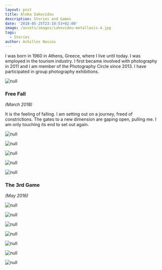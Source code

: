```yaml
---
layout: post
title: Aleka Iakovidou
description: Stories and Games
date: '2018-05-25T23:10:53+02:00'
image: /assets/images/iakovidou-metallaxis-4.jpg
tags:
  - Stories
author: Achilles Nasios
---
```

I was born in 1960 in Athens, Greece, where I live until today. I was employed in the tourism industry. I first became involved with photography in 2011 and I am member of the Photography Circle since 2013. I have participated in group photography exhibitions.

![null](/assets/images/iakovidou_parousiasi_diptyxa.jpg#full)

### Free Fall

_(March 2018)_

It is the feeling of falling.
I am setting out on a journey, freed of constrictions.
The gates to a new dimension are gaping open, pulling me.
I am only touching its end to set out again.

![null](/assets/images/iakovidou-diptyxo1.jpg)

![null](/assets/images/iakovidou-diptyxo2.jpg)

![null](/assets/images/iakovidou-diptyxo3.jpg)

![null](/assets/images/iakovidou-diptyxoo4.jpg)

![null](/assets/images/portraits_game.jpg#full)

### The 3rd Game

_(May 2016)_

![null](/assets/images/iakovidou_1.jpg)

![null](/assets/images/iakovidou_2.jpg)

![null](/assets/images/iakovidou_3.jpg)

![null](/assets/images/iakovidou_4.jpg)

![null](/assets/images/iakovidou_5.jpg)

![null](/assets/images/iakovidou_6.jpg)

![null](/assets/images/iakovidou_7.jpg)

